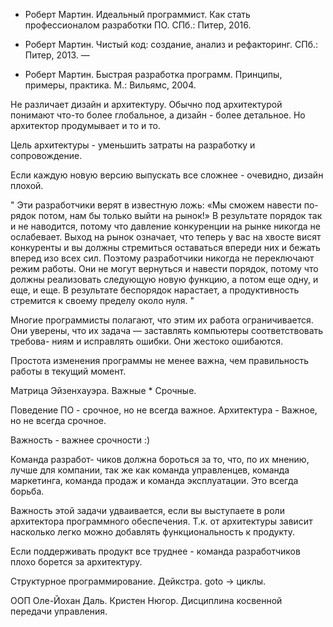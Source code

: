 * Роберт Мартин. Идеальный программист. Как стать профессионалом разработки ПО.
СПб.: Питер, 2016.

* Роберт Мартин. Чистый код: создание, анализ и рефакторинг. СПб.: Питер, 2013. —

* Роберт Мартин. Быстрая разработка программ. Принципы, примеры, практика. М.:
Виль­ямс, 2004.



Не различает дизайн и архитектуру.
Обычно под архитектурой понимают что-то более глобальное, а дизайн - более детальное.
Но архитектор продумывает и то и то.


Цель архитектуры - уменьшить затраты на разработку и сопровождение.

Если каждую новую версию выпускать все сложнее - очевидно, дизайн плохой.

"
Эти разработчики верят в известную ложь: «Мы сможем навести по-
рядок потом, нам бы только выйти на рынок!» В результате порядок так
и не наводится, потому что давление конкуренции на рынке никогда не
ослабевает. Выход на рынок означает, что теперь у вас на хвосте висят
конкуренты и вы должны стремиться оставаться впереди них и бежать
вперед изо всех сил.
Поэтому разработчики никогда не переключают режим работы. Они
не могут вернуться и навести порядок, потому что должны реализовать
следующую новую функцию, а потом еще одну, и еще, и еще. В результате
беспорядок нарастает, а продуктивность стремится к своему пределу около
нуля.
"

Многие программисты полагают, что этим их работа ограничивается. Они
уверены, что их задача — заставлять компьютеры соответствовать требова-
ниям и исправлять ошибки. Они жестоко ошибаются.

Простота изменения программы не менее важна, чем правильность работы в текущий момент.


Матрица Эйзенхауэра.
Важные * Срочные.

Поведение ПО - срочное, но не всегда важное.
Архитектура - Важное, но не всегда срочное.

Важность - важнее срочности :)

Команда разработ-
чиков должна бороться за то, что, по их мнению, лучше для компании, так же
как команда управленцев, команда маркетинга, команда продаж и команда
эксплуатации. Это всегда борьба.

Важность этой задачи удваивается, если вы выступаете в роли архитектора
программного обеспечения. Т.к. от архитектуры зависит насколько легко можно добавлять функциональность к продукту.

Если поддерживать продукт все труднее - команда разработчиков плохо борется за архитектуру.


Структурное программирование. Дейкстра. goto -> циклы.

ООП Оле-Йохан Даль. Кристен Нюгор.
Дисциплина косвенной передачи управления.








